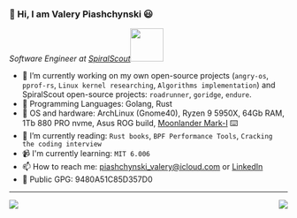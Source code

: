 ### 👋 Hi, I am Valery Piashchynski 😃

<p><em>Software Engineer at <a href="https://spiralscout.com">SpiralScout</a><img src="https://media.giphy.com/media/WUlplcMpOCEmTGBtBW/giphy.gif" width="60"> 
</em></p>


- 🔭 I’m currently working on my own open-source projects (`angry-os`, `pprof-rs`, `Linux kernel researching`, `Algorithms implementation`) and SpiralScout open-source projects: `roadrunner`, `goridge`, `endure`.
- :rocket: Programming Languages: Golang, Rust
- 💾 OS and hardware: ArchLinux (Gnome40), Ryzen 9 5950X, 64Gb RAM, 1Tb 880 PRO nvme, Asus ROG build, [Moonlander Mark-I](https://www.zsa.io/moonlander/) ⌨️
- 🌱 I’m currently reading: `Rust books`, `BPF Performance Tools`, `Cracking the coding interview`
- 📹 I'm currently learning: `MIT 6.006`
- 📫 How to reach me: piashchynski_valery@icloud.com or [LinkedIn](https://linkedin.com/in/0xdev)  
- 🔑 Public GPG: 9480A51C85D357D0
------
<img align='left' src="https://github-readme-stats.vercel.app/api?username=48d90782&show_icons=true&count_private=true&theme=gruvbox&include_all_commits=true&line_height=27">
<img align='right' src="https://github-readme-stats.vercel.app/api/top-langs/?username=48d90782&theme=gruvbox&count_private=true&include_all_commits=true">
